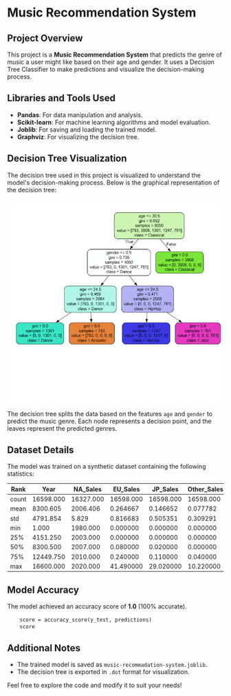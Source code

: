 # Music Recommendation System

## Project Overview
This project is a **Music Recommendation System** that predicts the genre of music a user might like based on their age and gender. It uses a Decision Tree Classifier to make predictions and visualize the decision-making process.

## Libraries and Tools Used
- **Pandas**: For data manipulation and analysis.
- **Scikit-learn**: For machine learning algorithms and model evaluation.
- **Joblib**: For saving and loading the trained model.
- **Graphviz**: For visualizing the decision tree.

## Decision Tree Visualization
The decision tree used in this project is visualized to understand the model's decision-making process. Below is the graphical representation of the decision tree:

![Decision Tree](decisison_tree_graphical_format.png)

The decision tree splits the data based on the features `age` and `gender` to predict the music genre. Each node represents a decision point, and the leaves represent the predicted genres.

## Dataset Details
The model was trained on a synthetic dataset containing the following statistics:

| Rank       | Year       | NA_Sales   | EU_Sales   | JP_Sales   | Other_Sales | Global_Sales |
|------------|------------|------------|------------|------------|-------------|--------------|
| count      | 16598.000  | 16327.000  | 16598.000  | 16598.000  | 16598.000   | 16598.000    |
| mean       | 8300.605   | 2006.406   | 0.264667   | 0.146652   | 0.077782    | 0.048063     |
| std        | 4791.854   | 5.829      | 0.816683   | 0.505351   | 0.309291    | 0.188588     |
| min        | 1.000      | 1980.000   | 0.000000   | 0.000000   | 0.000000    | 0.000000     |
| 25%        | 4151.250   | 2003.000   | 0.000000   | 0.000000   | 0.000000    | 0.000000     |
| 50%        | 8300.500   | 2007.000   | 0.080000   | 0.020000   | 0.000000    | 0.010000     |
| 75%        | 12449.750  | 2010.000   | 0.240000   | 0.110000   | 0.040000    | 0.040000     |
| max        | 16600.000  | 2020.000   | 41.490000  | 29.020000  | 10.220000   | 10.570000    |

## Model Accuracy
The model achieved an accuracy score of **1.0** (100% accurate).
```
    score = accuracy_score(y_test, predictions)
    score
```

## Additional Notes
- The trained model is saved as `music-recommadation-system.joblib`.
- The decision tree is exported in `.dot` format for visualization.

Feel free to explore the code and modify it to suit your needs!